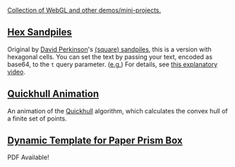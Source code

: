 [Collection of WebGL and other demos/mini-projects.](https://naridal.github.io/workshop/)

## [Hex Sandpiles](https://naridal.github.io/workshop/hexSandpiles)

Original by [David Perkinson](http://people.reed.edu/~davidp/)'s [(square) sandpiles](http://people.reed.edu/~davidp/grant/), this is a version with hexagonal cells. You can set the text by passing your text, encoded as base64, to the `t` query parameter. ([e.g.](https://naridal.github.io/workshop/hexSandpiles?t=ZS5nLg==)) For details, see [this explanatory video](https://www.youtube.com/watch?v=1MtEUErz7Gg).

## [Quickhull Animation](https://naridal.github.io/workshop/quickhull)

An animation of the [Quickhull](https://en.wikipedia.org/wiki/Quickhull) algorithm, which calculates the convex hull of a finite set of points.

## [Dynamic Template for Paper Prism Box](https://naridal.github.io/workshop/paperBox1)

PDF Available!
